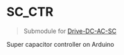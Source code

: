 # SC_CTR
> Submodule for [Drive-DC-AC-SC](https://github.com/Damianoo00/Drive-DC-AC-SC)

Super capacitor controller on Arduino
